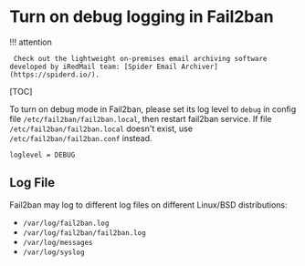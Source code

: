 # Turn on debug logging in Fail2ban

!!! attention

	 Check out the lightweight on-premises email archiving software developed by iRedMail team: [Spider Email Archiver](https://spiderd.io/).

[TOC]

To turn on debug mode in Fail2ban, please set its log level to `debug` in
config file `/etc/fail2ban/fail2ban.local`, then restart fail2ban service.
If file `/etc/fail2ban/fail2ban.local` doesn't exist, use
`/etc/fail2ban/fail2ban.conf` instead.

```
loglevel = DEBUG
```

## Log File

Fail2ban may log to different log files on different Linux/BSD distributions:

- `/var/log/fail2ban.log`
- `/var/log/fail2ban/fail2ban.log`
- `/var/log/messages`
- `/var/log/syslog`
